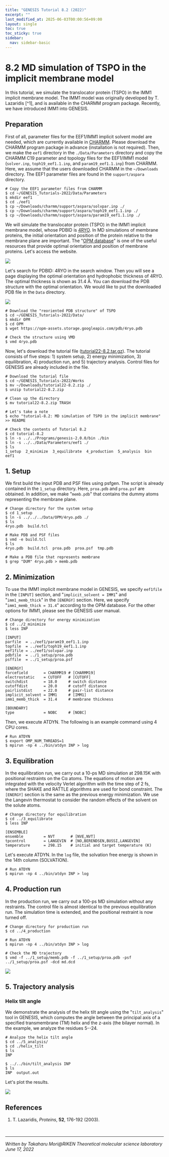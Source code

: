 ```yaml
---
title: "GENESIS Tutorial 8.2 (2022)"
excerpt: ""
last_modified_at: 2025-06-03T00:00:56+09:00
layout: single
toc: true
toc_sticky: true
sidebar:
  nav: sidebar-basic
---
```


# 8.2 MD simulation of TSPO in the implicit membrane model 

In this tutorial, we simulate the translocator protein (TSPO) in the
IMM1 implicit membrane model. The IMM1 model was originally developed by
T. Lazaridis [^1], and is available in the CHARMM program package.
Recently, we have introduced IMM1 into GENESIS.

##  Preparation

First of all, parameter files for the EEF1/IMM1 implicit solvent model
are needed, which are currently available in
[CHARMM](https://www.charmm.org). Please download the CHARMM program package
in advance (installation is not required). Then, we make the `eef1`
directory in the `./Data/Parameters` directory and copy the CHARMM C19
parameter and topology files for the EEF1/IMM1 model (`solver.inp`, `toph19_eef1.1.inp`, and `param19_eef1.1.inp`) from CHARMM. Here, we
assume that the users downloaded CHARMM in the `~/Downloads` directory.
The EEF1 parameter files are found in the `support/aspara` directory. 


```
# Copy the EEF1 parameter files from CHARMM
$ cd ~/GENESIS_Tutorials-2022/Data/Parameters
$ mkdir eef1
$ cd ./eef1
$ cp ~/Downloads/charmm/support/aspara/solvpar.inp ./
$ cp ~/Downloads/charmm/support/aspara/toph19_eef1.1.inp ./
$ cp ~/Downloads/charmm/support/aspara/param19_eef1.1.inp ./

```

We will simulate the translocator protein (TSPO) in the IMM1 implicit
membrane model, whose PDBID is
[4RYO](https://www.rcsb.org/structure/4RYO). In MD simulations of membrane proteins, the initial
orientation and position of the protein relative to the membrane plane
are important. The "[OPM database](https://opm.phar.umich.edu)"
is one of the useful resources that provide optimal orientation and
position of membrane proteins. Let's access the website.

![](/assets/images/2022_06_tutorial-8-2-fig1.png)

Let's search for PDBID: 4RYO in the search window. Then you will see a
page displaying the optimal orientation and hydrophobic thickness of
4RYO. The optimal thickness is shown as 31.4 Å. You can download the PDB
structure with the optimal orientation. We would like to put the
downloaded PDB file in the `Data` directory.

![](/assets/images/2022_06_tutorial-8-2-fig2.png)


```
# Download the "reoriented PDB structure" of TSPO
$ cd ~/GENESIS_Tutorials-2022/Data/
$ mkdir OPM
$ cd OPM
$ wget https://opm-assets.storage.googleapis.com/pdb/4ryo.pdb

# Check the structure using VMD
$ vmd 4ryo.pdb

```

Now, let's download the tutorial file
([tutorial22-8.2.tar.gz](/assets/tutorial_files/2022_06_tutorial22-8.2.tar.gz)). The tutorial consists of five steps: 1) system setup, 2)
energy minimization, 3) equilibration, 4) production run, and 5)
trajectory analysis. Control files for GENESIS are already included in
the file. 


```
# Download the tutorial file
$ cd ~/GENESIS_Tutorials-2022/Works
$ mv ~/Downloads/tutorial22-8.2.zip ./
$ unzip tutorial22-8.2.zip

# Clean up the directory
$ mv tutorial22-8.2.zip TRASH

# Let's take a note
$ echo "tutorial-8.2: MD simulation of TSPO in the implicit membrane" >> README

# Check the contents of Tutorial 8.2
$ cd tutorial-8.2
$ ln -s ../../Programs/genesis-2.0.0/bin ./bin
$ ln -s ../../Data/Parameters/eef1 ./
$ ls 
1_setup  2_minimize  3_equilibrate  4_production  5_analysis  bin  eef1

```

##  1. Setup

We first build the input PDB and PSF files using psfgen. The script is
already contained in the `1_setup` directory. Here, `proa.pdb` and
`proa.psf` are obtained. In addition, we make "`memb.pdb`" that contains
the dummy atoms representing the membrane plane.


```
# Change directory for the system setup
$ cd 1_setup
$ ln -s ../../../Data/OPM/4ryo.pdb ./
$ ls
4ryo.pdb  build.tcl

# Make PDB and PSF files
$ vmd -e build.tcl
$ ls
4ryo.pdb  build.tcl  proa.pdb  proa.psf  tmp.pdb

# Make a PDB file that represents membrane
$ grep "DUM" 4ryo.pdb > memb.pdb

```

##  2. Minimization

To use the IMM1 implicit membrane model in GENESIS, we specify
`eef1file` in the `[INPUT]` section, and "`implicit_solvent = IMM1`" and
"`imm1_memb_thick`" in the `[ENERGY]` section. Here, we specify
"`imm1_memb_thick = 31.4`" according to the OPM database. For the other
options for IMM1, please see the GENESIS user manual.


```
# Change directory for energy minimization
$ cd ../2_minimize
$ less INP

[INPUT] 
parfile  = ../eef1/param19_eef1.1.inp 
topfile  = ../eef1/toph19_eef1.1.inp
eef1file = ../eef1/solvpar.inp
pdbfile  = ../1_setup/proa.pdb
psffile  = ../1_setup/proa.psf

[ENERGY] 
forcefield       = CHARMM19 # [CHARMM19] 
electrostatic    = CUTOFF   # [CUTOFF] 
switchdist       = 18.0     # switch distance
cutoffdist       = 20.0     # cutoff distance
pairlistdist     = 22.0     # pair-list distance
implicit_solvent = IMM1     # [IMM1]
imm1_memb_thick  = 31.4     # membrane thickness

[BOUNDARY] 
type             = NOBC     # [NOBC]

```

Then, we execute ATDYN. The following is an example command using 4 CPU
cores.


```
# Run ATDYN 
$ export OMP_NUM_THREADS=1
$ mpirun -np 4 ../bin/atdyn INP > log

```

##  3. Equilibration

In the equilibration run, we carry out a 10-ps MD simulation at 298.15K
with positional restraints on the Cα atoms. The equations of motion are
integrated with the velocity Verlet algorithm with the time step of 2
fs, where the SHAKE and RATTLE algorithms are used for bond constraint.
The `[ENERGY]` section is the same as the previous energy minimization.
We use the Langevin thermostat to consider the random effects of the
solvent on the solute atoms. 


```
# Change directory for equilibration
$ cd ../3_equilibrate
$ less INP

[ENSEMBLE]
ensemble         = NVT       # [NVE,NVT]
tpcontrol        = LANGEVIN  # [NO,BERENDSEN,BUSSI,LANGEVIN]
temperature      = 298.15    # initial and target temperature (K)

```

Let's execute ATDYN. In the `log` file, the solvation free energy is
shown in the 14th column (SOLVATION).


```
# Run ATDYN 
$ mpirun -np 4 ../bin/atdyn INP > log

```

##  4. Production run 

In the production run, we carry out a 100-ps MD simulation without any
restraints. The control file is almost identical to the previous
equilibration run. The simulation time is extended, and the positional
restraint is now turned off.


```
# Change directory for production run
$ cd ../4_production

# Run ATDYN
$ mpirun -np 4 ../bin/atdyn INP > log

# Check the MD trajectory
$ vmd -f ../1_setup/memb.pdb -f ../1_setup/proa.pdb -psf ../1_setup/proa.psf -dcd md.dcd

```

![](/assets/images/2022_06_tutorial-8-2-fig3.png)

##  5. Trajectory analysis 

### Helix tilt angle

We demonstrate the analysis of the helix tilt angle using the
"`tilt_analysis`" tool in GENESIS, which computes the angle between the
principal axis of a specified transmembrane (TM) helix and the z-axis
(the bilayer normal). In the example, we analyze the residues 5--24.


```
# Analyze the helix tilt angle
$ cd ../5_analysis/
$ cd ./helix_tilt
$ ls
INP

$ ../../bin/tilt_analysis INP
$ ls
INP  output.out

```

Let's plot the results.

![](/assets/images/2022_06_tutorial-8-2-tilt_angle.png)

##  References

1.  T. Lazaridis, *Proteins*, **52**, 176-192 (2003).

 

------------------------------------------------------------------------

*Written by Takaharu Mori@RIKEN Theoretical molecular science
laboratory\
June 17, 2022*

